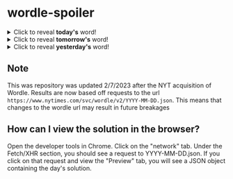 # wordle-spoiler

<details>
  <summary>Click to reveal <b>today's</b> word!</summary>
  <br>
  <b> yacht </b>
</details>

<details>
  <summary>Click to reveal <b>tomorrow's</b> word!</summary>
  <br>
  <b> credo </b>
</details>

<details>
  <summary>Click to reveal <b>yesterday's</b> word!</summary>
  <br>
  <b> mealy </b>
</details>

## Note
This was repository was updated 2/7/2023 after the NYT acquisition of Wordle. Results are now based off requests to the url `https://www.nytimes.com/svc/wordle/v2/YYYY-MM-DD.json`. This means that changes to the wordle url may result in future breakages

## How can I view the solution in the browser?
Open the developer tools in Chrome. Click on the "network" tab. Under the Fetch/XHR section, you should see a request to YYYY-MM-DD.json. If you click on that request and view the "Preview" tab, you will see a JSON object containing the day's solution.